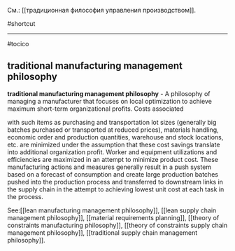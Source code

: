 См.: [[традиционная философия управления производством]].

#shortcut




<hr/>

#tocico

## traditional manufacturing management philosophy

<b>traditional manufacturing management philosophy</b> - A philosophy of managing a manufacturer that focuses on local optimization to achieve maximum short-term organizational profits.  Costs associated 

 
with such items as purchasing and transportation lot sizes (generally big batches purchased or transported at reduced prices), materials handling, economic order and production quantities, warehouse and stock locations, etc. are minimized under the assumption that these cost savings translate into additional organization profit.  Worker and equipment utilizations and efficiencies are maximized in an attempt to minimize product cost.  These manufacturing actions and measures generally result in a push system based on a forecast of consumption and create large production batches pushed into the production process and transferred to downstream links in the supply chain in the attempt to achieving lowest unit cost at each task in the process.




See:[[lean manufacturing management philosophy]], [[lean supply chain management philosophy]], [[material requirements planning]], [[theory of constraints manufacturing philosophy]], [[theory of constraints supply chain management philosophy]], [[traditional supply chain management philosophy]].

